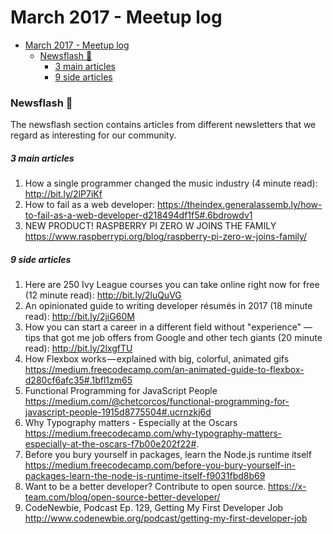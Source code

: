 # March 2017 - Meetup log


<!-- toc orderedList:0 depthFrom:1 depthTo:6 -->

* [March 2017 - Meetup log](#march-2017-meetup-log)
    * [Newsflash 📰](#newsflash)
        * [3 main articles](#3-main-articles)
        * [9 side articles](#9-side-articles)

<!-- tocstop -->


### Newsflash 📰

The newsflash section contains articles from different newsletters that we regard as interesting for our community.

##### 3 main articles
1. How a single programmer changed the music industry (4 minute read): http://bit.ly/2lP7iKf
1. How to fail as a web developer:
https://theindex.generalassemb.ly/how-to-fail-as-a-web-developer-d218494df1f5#.6bdrowdv1
1. NEW PRODUCT! RASPBERRY PI ZERO W JOINS THE FAMILY
https://www.raspberrypi.org/blog/raspberry-pi-zero-w-joins-family/





##### 9 side articles
1. Here are 250 Ivy League courses you can take online right now for free (12 minute read): http://bit.ly/2luQuVG
1. An opinionated guide to writing developer résumés in 2017 (18 minute read): http://bit.ly/2jiG60M
1. How you can start a career in a different field without "experience" — tips that got me job offers from Google and other tech giants (20 minute read): http://bit.ly/2lxgfTU
1. How Flexbox works — explained with big, colorful, animated gifs
https://medium.freecodecamp.com/an-animated-guide-to-flexbox-d280cf6afc35#.1bfl1zm65
1. Functional Programming for JavaScript People
https://medium.com/@chetcorcos/functional-programming-for-javascript-people-1915d8775504#.ucrnzkj6d
1. Why Typography matters - Especially at the Oscars
https://medium.freecodecamp.com/why-typography-matters-especially-at-the-oscars-f7b00e202f22#.
1. Before you bury yourself in packages, learn the Node.js runtime itself
https://medium.freecodecamp.com/before-you-bury-yourself-in-packages-learn-the-node-js-runtime-itself-f9031fbd8b69
1. Want to be a better developer? Contribute to open source.
https://x-team.com/blog/open-source-better-developer/
1. CodeNewbie, Podcast Ep. 129, Getting My First Developer Job
http://www.codenewbie.org/podcast/getting-my-first-developer-job
